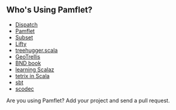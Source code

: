 Who's Using Pamflet?
--------------------

* [Dispatch](https://dispatchhttp.org/Dispatch.html)
* [Pamflet](https://www.foundweekends.org/pamflet/)
* [Subset](http://osinka.github.com/subset/Subset.html)
* [Lifty](http://lifty.github.com/Lifty.html)
* [treehugger.scala](https://eed3si9n.com/treehugger/)
* [GeoTrellis](http://azavea.github.com/geotrellis/getting_started/GeoTrellis.html)
* [BND book](http://bnd-book.duck-asteroid.cloudbees.net/BND.html)
* [learning Scalaz](https://eed3si9n.com/learning-scalaz/)
* [tetrix in Scala](https://eed3si9n.com/tetrix-in-scala/)
* [sbt](https://www.scala-sbt.org/1.x/docs/index.html)
* [scodec](http://scodec.org/guide/)

Are you using Pamflet? Add your project and send a pull request.

